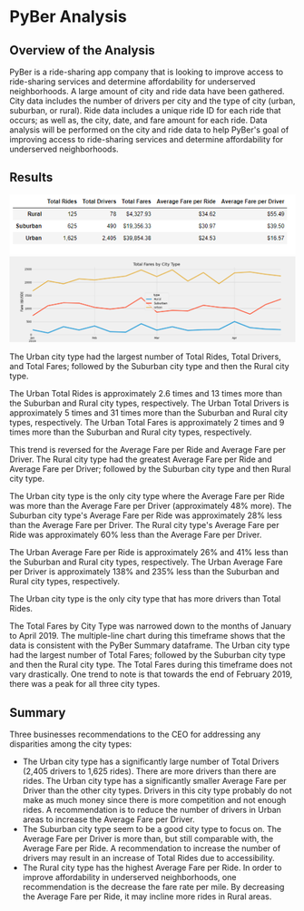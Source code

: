 # PyBer Analysis

## Overview of the Analysis
PyBer is a ride-sharing app company that is looking to improve access to ride-sharing services and determine affordability for underserved neighborhoods. A large amount of city and ride data have been gathered. City data includes the number of drivers per city and the type of city (urban, suburban, or rural). Ride data includes a unique ride ID for each ride that occurs; as well as, the city, date, and fare amount for each ride. Data analysis will be performed on the city and ride data to help PyBer's goal of improving access to ride-sharing services and determine affordability for underserved neighborhoods.

## Results
![PyBer Summary](Analysis/pyber_summary_df.png)
![Total Fares by City Type](Analysis/PyBer_fare_summary.png)

The Urban city type had the largest number of Total Rides, Total Drivers, and Total Fares; followed by the Suburban city type and then the Rural city type.

The Urban Total Rides is approximately 2.6 times and 13 times more than the Suburban and Rural city types, respectively. 
The Urban Total Drivers is approximately 5 times and 31 times more than the Suburban and Rural city types, respectively. 
The Urban Total Fares is approximately 2 times and 9 times more than the Suburban and Rural city types, respectively. 

This trend is reversed for the Average Fare per Ride and Average Fare per Driver. The Rural city type had the greatest Average Fare per Ride and Average Fare per Driver; followed by the Suburban city type and then Rural city type. 

The Urban city type is the only city type where the Average Fare per Ride was more than the Average Fare per Driver (approximately 48% more).
The Suburban city type's Average Fare per Ride was approximately 28% less than the Average Fare per Driver.
The Rural city type's Average Fare per Ride was approximately 60% less than the Average Fare per Driver.

The Urban Average Fare per Ride is approximately 26% and 41% less than the Suburban and Rural city types, respectively.
The Urban Average Fare per Driver is approximately 138% and 235% less than the Suburban and Rural city types, respectively.

The Urban city type is the only city type that has more drivers than Total Rides. 

The Total Fares by City Type was narrowed down to the months of January to April 2019. The multiple-line chart during this timeframe shows that the data is consistent with the PyBer Summary dataframe. The Urban city type had the largest number of Total Fares; followed by the Suburban city type and then the Rural city type. The Total Fares during this timeframe does not vary drastically. One trend to note is that towards the end of February 2019, there was a peak for all three city types. 

## Summary
Three businesses recommendations to the CEO for addressing any disparities among the city types:
- The Urban city type has a significantly large number of Total Drivers (2,405 drivers to 1,625 rides). There are more drivers than there are rides. The Urban city type has a significantly smaller Average Fare per Driver than the other city types. Drivers in this city type probably do not make as much money since there is more competition and not enough rides. A recommendation is to reduce the number of drivers in Urban areas to increase the Average Fare per Driver. 
- The Suburban city type seem to be a good city type to focus on. The Average Fare per Driver is more than, but still comparable with, the Average Fare per Ride. A recommendation to increase the number of drivers may result in an increase of Total Rides due to accessibility.
- The Rural city type has the highest Average Fare per Ride. In order to improve affordability in underserved neighborhoods, one recommendation is the decrease the fare rate per mile. By decreasing the Average Fare per Ride, it may incline more rides in Rural areas. 

